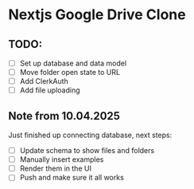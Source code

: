 # Nextjs Google Drive Clone

## TODO:

- [ ] Set up database and data model
- [ ] Move folder open state to URL
- [ ] Add ClerkAuth
- [ ] Add file uploading

## Note from 10.04.2025

Just finished up connecting database, next steps:

- [ ] Update schema to show files and folders
- [ ] Manually insert examples
- [ ] Render them in the UI
- [ ] Push and make sure it all works